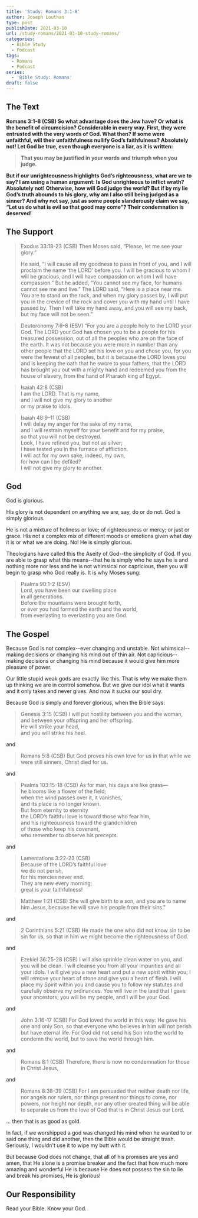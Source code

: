 ```yaml
---
title: 'Study: Romans 3:1-8'
author: Joseph Louthan
type: post
publishDate: 2021-03-10
url: /study-romans/2021-03-10-study-romans/
categories:
  - Bible Study
  - Podcast
tags:
  - Romans
  - Podcast
series:
  - 'Bible Study: Romans'
draft: false
---
```

## The Text

**Romans 3:1-8 (CSB) So what advantage does the Jew have? Or what is the benefit of circumcision? Considerable in every way. First, they were entrusted with the very words of God. What then? If some were unfaithful, will their unfaithfulness nullify God’s faithfulness? Absolutely not! Let God be true, even though everyone is a liar, as it is written:**

> **That you may be justified in your words**
> **and triumph when you judge.**

**But if our unrighteousness highlights God’s righteousness, what are we to say? I am using a human argument: Is God unrighteous to inflict wrath? Absolutely not! Otherwise, how will God judge the world? But if by my lie God’s truth abounds to his glory, why am I also still being judged as a sinner? And why not say, just as some people slanderously claim we say, “Let us do what is evil so that good may come”? Their condemnation is deserved!**

## The Support

> Exodus 33:18-23 (CSB) Then Moses said, “Please, let me see your glory.”
>
> He said, “I will cause all my goodness to pass in front of you, and I will proclaim the name ‘the LORD’ before you. I will be gracious to whom I will be gracious, and I will have compassion on whom I will have compassion.” But he added, “You cannot see my face, for humans cannot see me and live.” The LORD said, “Here is a place near me. You are to stand on the rock, and when my glory passes by, I will put you in the crevice of the rock and cover you with my hand until I have passed by. Then I will take my hand away, and you will see my back, but my face will not be seen.”

> Deuteronomy 7:6-8 (ESV) “For you are a people holy to the LORD your God. The LORD your God has chosen you to be a people for his treasured possession, out of all the peoples who are on the face of the earth. It was not because you were more in number than any other people that the LORD set his love on you and chose you, for you were the fewest of all peoples, but it is because the LORD loves you and is keeping the oath that he swore to your fathers, that the LORD has brought you out with a mighty hand and redeemed you from the house of slavery, from the hand of Pharaoh king of Egypt.

> Isaiah 42:8 (CSB)  
> I am the LORD. That is my name,  
> and I will not give my glory to another  
> or my praise to idols.  
  
> Isaiah 48:9–11 (CSB)  
> I will delay my anger for the sake of my name,   
> and I will restrain myself for your benefit and for my praise,   
> so that you will not be destroyed.   
> Look, I have refined you, but not as silver;   
> I have tested you in the furnace of affliction.   
> I will act for my own sake, indeed, my own,   
> for how can I be defiled?   
> I will not give my glory to another.  

## God

God is glorious.

His glory is not dependent on anything we are, say, do or do not. God is simply glorious.

He is not a mixture of holiness or love; of righteousness or mercy; or just or grace.  His not a complex mix of different moods or emotions given what day it is or what we are doing. No! He is simply glorious.

Theologians have called this the Aseity of God--the simplicity of God. If you are able to grasp what this means--that he is simply who he says he is and nothing more nor less and he is not whimsical nor capricious, then you will begin to grasp who God really is. It is why Moses sung:

> Psalms 90:1-2 (ESV)  
> Lord, you have been our dwelling place  
> in all generations.  
> Before the mountains were brought forth,  
> or ever you had formed the earth and the world,  
> from everlasting to everlasting you are God.  

## The Gospel

Because God is not complex--ever changing and unstable. Not whimsical--making decisions or changing his mind out of thin air. Not capricious--making decisions or changing his mind because it would give him more pleasure of power.

Our little stupid weak gods are exactly like this. That is why we make them up thinking we are in control somehow. But we give our idol what it wants and it only takes and never gives. And now it sucks our soul dry.

Because God is simply and forever glorious, when the Bible says:

> Genesis 3:15 (CSB) I will put hostility between you and the woman,  
> and between your offspring and her offspring.  
> He will strike your head,  
> and you will strike his heel.  

and

> Romans 5:8 (CSB) But God proves his own love for us in that while we were still sinners, Christ died for us.

and

> Psalms 103:15-18 (CSB) As for man, his days are like grass—  
> he blooms like a flower of the field;  
> when the wind passes over it, it vanishes,  
> and its place is no longer known.  
> But from eternity to eternity  
> the LORD’s faithful love is toward those who fear him,  
> and his righteousness toward the grandchildren  
> of those who keep his covenant,  
> who remember to observe his precepts.  

and

> Lamentations 3:22-23 (CSB)  
> Because of the LORD’s faithful love  
> we do not perish,  
> for his mercies never end.  
> They are new every morning;  
> great is your faithfulness!  

> Matthew 1:21 (CSB) She will give birth to a son, and you are to name him Jesus, because he will save his people from their sins.”

and

> 2 Corinthians 5:21 (CSB) He made the one who did not know sin to be sin for us, so that in him we might become the righteousness of God.

and

> Ezekiel 36:25-28 (CSB) I will also sprinkle clean water on you, and you will be clean. I will cleanse you from all your impurities and all your idols. I will give you a new heart and put a new spirit within you; I will remove your heart of stone and give you a heart of flesh. I will place my Spirit within you and cause you to follow my statutes and carefully observe my ordinances. You will live in the land that I gave your ancestors; you will be my people, and I will be your God.

and

> John 3:16-17 (CSB) For God loved the world in this way: He gave his one and only Son, so that everyone who believes in him will not perish but have eternal life. For God did not send his Son into the world to condemn the world, but to save the world through him.

and

> Romans 8:1 (CSB) Therefore, there is now no condemnation for those in Christ Jesus,

and

> Romans 8:38-39 (CSB) For I am persuaded that neither death nor life, nor angels nor rulers, nor things present nor things to come, nor powers, nor height nor depth, nor any other created thing will be able to separate us from the love of God that is in Christ Jesus our Lord.

... then that is as good as gold.

In fact, if we worshipped a god was changed his mind when he wanted to or said one thing and did another, then the Bible would be straight trash.  Seriously, I wouldn't use it to wipe my butt with it.

But because God does not change, that all of his promises are yes and amen, that He alone is a promise breaker and the fact that how much more amazing and wonderful He is because He does not possess the sin to lie and break his promises, He is glorious!

## Our Responsibility

Read your Bible. Know your God.